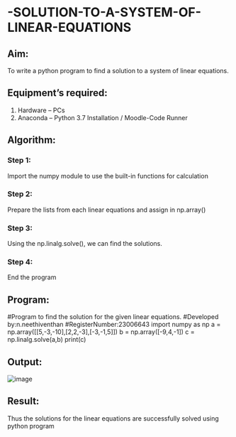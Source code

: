 # -SOLUTION-TO-A-SYSTEM-OF-LINEAR-EQUATIONS
## Aim:
To write a python program to find a solution to a system of linear equations.
## Equipment’s required:
1. 	Hardware – PCs
2. 	Anaconda – Python 3.7 Installation / Moodle-Code Runner
## Algorithm:
### Step 1: 
Import the numpy module to use the built-in functions for calculation
### Step 2: 
Prepare the lists from each linear equations and assign in np.array()
### Step 3: 
Using the np.linalg.solve(), we can find the solutions.
### Step 4: 
End the program
## Program:
#Program to find the solution for the given linear equations.
#Developed by:n.neethiventhan 
#RegisterNumber:23006643
import numpy as np
a = np.array([[5,-3,-10],[2,2,-3],[-3,-1,5]])
b = np.array([-9,4,-1])
c = np.linalg.solve(a,b)
print(c)

## Output:
![image](https://github.com/ArchanaSharikalHarinarayanan/-SOLUTION-TO-A-SYSTEM-OF-LINEAR-EQUATIONS/assets/148514848/c84fb52f-7ad6-4076-952c-5190d9760af5)

## Result: 
Thus the solutions for the linear equations are successfully solved using python program

